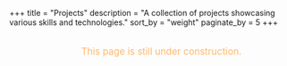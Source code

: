 +++
title = "Projects"
description = "A collection of projects showcasing various skills and technologies."
sort_by = "weight"
paginate_by = 5
+++

<p style="text-align: center; width: 100%; margin: 0 auto; padding: 20px; font-size: 1.2em; color: #FFB86C;">
This page is still under construction.
</p>
